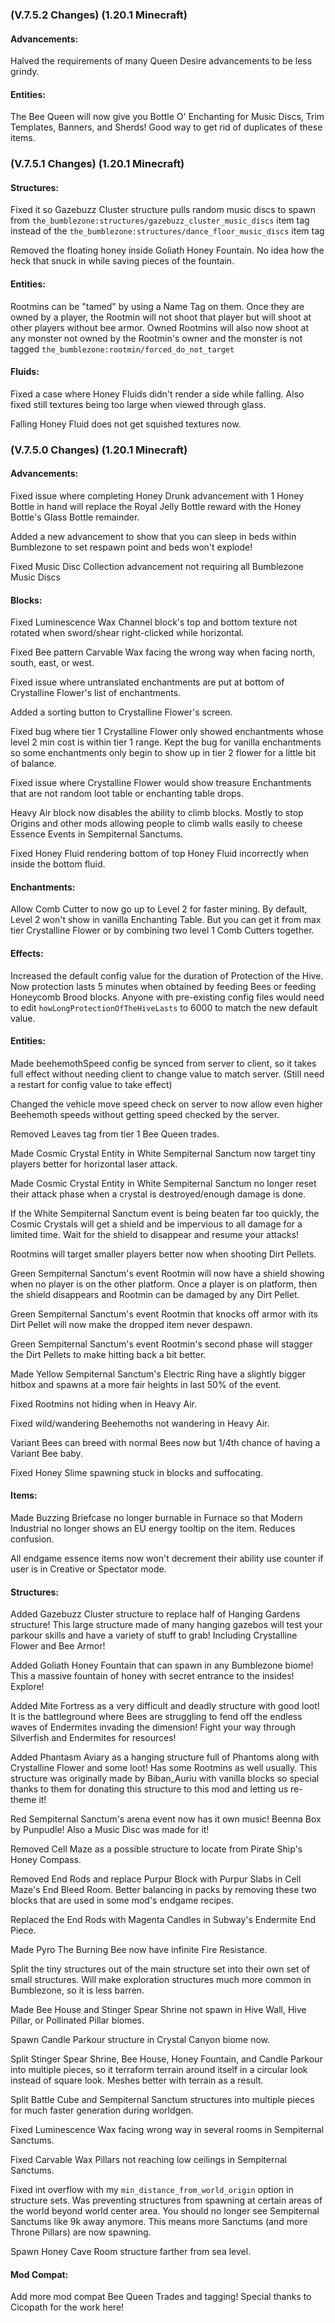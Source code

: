 ### **(V.7.5.2 Changes) (1.20.1 Minecraft)**

#### Advancements:
Halved the requirements of many Queen Desire advancements to be less grindy.

#### Entities:
The Bee Queen will now give you Bottle O' Enchanting for Music Discs, Trim Templates, Banners, and Sherds!
 Good way to get rid of duplicates of these items.


### **(V.7.5.1 Changes) (1.20.1 Minecraft)**

#### Structures:
Fixed it so Gazebuzz Cluster structure pulls random music discs to spawn from `the_bumblezone:structures/gazebuzz_cluster_music_discs` item tag 
 instead of the `the_bumblezone:structures/dance_floor_music_discs` item tag

Removed the floating honey inside Goliath Honey Fountain. No idea how the heck that snuck in while saving pieces of the fountain.

#### Entities:
Rootmins can be "tamed" by using a Name Tag on them. 
 Once they are owned by a player, the Rootmin will not shoot that player but will shoot at other players without bee armor.
 Owned Rootmins will also now shoot at any monster not owned by the Rootmin's owner and the monster is not tagged `the_bumblezone:rootmin/forced_do_not_target`

#### Fluids:
Fixed a case where Honey Fluids didn't render a side while falling. Also fixed still textures being too large when viewed through glass.

Falling Honey Fluid does not get squished textures now.


### **(V.7.5.0 Changes) (1.20.1 Minecraft)**

#### Advancements:
Fixed issue where completing Honey Drunk advancement with 1 Honey Bottle in hand will replace the Royal Jelly Bottle reward with the Honey Bottle's Glass Bottle remainder.

Added a new advancement to show that you can sleep in beds within Bumblezone to set respawn point and beds won't explode!

Fixed Music Disc Collection advancement not requiring all Bumblezone Music Discs

#### Blocks:
Fixed Luminescence Wax Channel block's top and bottom texture not rotated when sword/shear right-clicked while horizontal.

Fixed Bee pattern Carvable Wax facing the wrong way when facing north, south, east, or west.

Fixed issue where untranslated enchantments are put at bottom of Crystalline Flower's list of enchantments.

Added a sorting button to Crystalline Flower's screen.

Fixed bug where tier 1 Crystalline Flower only showed enchantments whose level 2 min cost is within tier 1 range.
 Kept the bug for vanilla enchantments so some enchantments only begin to show up in tier 2 flower for a little bit of balance.

Fixed issue where Crystalline Flower would show treasure Enchantments that are not random loot table or enchanting table drops.

Heavy Air block now disables the ability to climb blocks.
 Mostly to stop Origins and other mods allowing people to climb walls easily to cheese Essence Events in Sempiternal Sanctums.

Fixed Honey Fluid rendering bottom of top Honey Fluid incorrectly when inside the bottom fluid.

#### Enchantments:
Allow Comb Cutter to now go up to Level 2 for faster mining. By default, Level 2 won't show in vanilla Enchanting Table.
 But you can get it from max tier Crystalline Flower or by combining two level 1 Comb Cutters together.

#### Effects:
Increased the default config value for the duration of Protection of the Hive. 
 Now protection lasts 5 minutes when obtained by feeding Bees or feeding Honeycomb Brood blocks.
 Anyone with pre-existing config files would need to edit `howLongProtectionOfTheHiveLasts` to 6000 to match the new default value.

#### Entities:
Made beehemothSpeed config be synced from server to client, so it takes full effect without needing client to change value to match server.
 (Still need a restart for config value to take effect)

Changed the vehicle move speed check on server to now allow even higher Beehemoth speeds without getting speed checked by the server.

Removed Leaves tag from tier 1 Bee Queen trades.

Made Cosmic Crystal Entity in White Sempiternal Sanctum now target tiny players better for horizontal laser attack.

Made Cosmic Crystal Entity in White Sempiternal Sanctum no longer reset their attack phase when a crystal is destroyed/enough damage is done.

If the White Sempiternal Sanctum event is being beaten far too quickly, the Cosmic Crystals will get a shield and be impervious to all damage for a limited time.
 Wait for the shield to disappear and resume your attacks!

Rootmins will target smaller players better now when shooting Dirt Pellets.

Green Sempiternal Sanctum's event Rootmin will now have a shield showing when no player is on the other platform.
 Once a player is on platform, then the shield disappears and Rootmin can be damaged by any Dirt Pellet.

Green Sempiternal Sanctum's event Rootmin that knocks off armor with its Dirt Pellet will now make the dropped item never despawn.

Green Sempiternal Sanctum's event Rootmin's second phase will stagger the Dirt Pellets to make hitting back a bit better.

Made Yellow Sempiternal Sanctum's Electric Ring have a slightly bigger hitbox and spawns at a more fair heights in last 50% of the event.

Fixed Rootmins not hiding when in Heavy Air.

Fixed wild/wandering Beehemoths not wandering in Heavy Air.

Variant Bees can breed with normal Bees now but 1/4th chance of having a Variant Bee baby.

Fixed Honey Slime spawning stuck in blocks and suffocating.

#### Items:
Made Buzzing Briefcase no longer burnable in Furnace so that Modern Industrial no longer shows an EU energy tooltip on the item. Reduces confusion.

All endgame essence items now won't decrement their ability use counter if user is in Creative or Spectator mode.

#### Structures:
Added Gazebuzz Cluster structure to replace half of Hanging Gardens structure! 
 This large structure made of many hanging gazebos will test your parkour skills and have a variety of stuff to grab! 
 Including Crystalline Flower and Bee Armor!

Added Goliath Honey Fountain that can spawn in any Bumblezone biome!
 This a massive fountain of honey with secret entrance to the insides! Explore!

Added Mite Fortress as a very difficult and deadly structure with good loot!
 It is the battleground where Bees are struggling to fend off the endless waves of Endermites invading the dimension!
 Fight your way through Silverfish and Endermites for resources!

Added Phantasm Aviary as a hanging structure full of Phantoms along with Crystalline Flower and some loot! Has some Rootmins as well usually.
 This structure was originally made by Biban_Auriu with vanilla blocks so special thanks to them for donating this structure to this mod and letting us re-theme it!

Red Sempiternal Sanctum's arena event now has it own music! Beenna Box by Punpudle! Also a Music Disc was made for it!

Removed Cell Maze as a possible structure to locate from Pirate Ship's Honey Compass.

Removed End Rods and replace Purpur Block with Purpur Slabs in Cell Maze's End Bleed Room.
 Better balancing in packs by removing these two blocks that are used in some mod's endgame recipes.

Replaced the End Rods with Magenta Candles in Subway's Endermite End Piece.

Made Pyro The Burning Bee now have infinite Fire Resistance.

Split the tiny structures out of the main structure set into their own set of small structures.
 Will make exploration structures much more common in Bumblezone, so it is less barren.

Made Bee House and Stinger Spear Shrine not spawn in Hive Wall, Hive Pillar, or Pollinated Pillar biomes.

Spawn Candle Parkour structure in Crystal Canyon biome now.

Split Stinger Spear Shrine, Bee House, Honey Fountain, and Candle Parkour into multiple pieces, so it terraform terrain around itself in a circular look instead of square look.
 Meshes better with terrain as a result.

Split Battle Cube and Sempiternal Sanctum structures into multiple pieces for much faster generation during worldgen.

Fixed Luminescence Wax facing wrong way in several rooms in Sempiternal Sanctums.

Fixed Carvable Wax Pillars not reaching low ceilings in Sempiternal Sanctums.

Fixed int overflow with my `min_distance_from_world_origin` option in structure sets.
 Was preventing structures from spawning at certain areas of the world beyond world center area.
 You should no longer see Sempiternal Sanctums like 9k away anymore. This means more Sanctums (and more Throne Pillars) are now spawning.

Spawn Honey Cave Room structure farther from sea level.

#### Mod Compat:
Add more mod compat Bee Queen Trades and tagging! Special thanks to Cicopath for the work here!